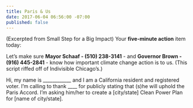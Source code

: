 ```yaml
---
title: Paris & Us
date: 2017-06-04 06:56:00 -07:00
published: false
---
```


(Excerpted from Small Step for a Big Impact) Your **five-minute action** item today:
 
Let’s make sure **Mayor Schaaf - (510) 238-3141** - and **Governor Brown - (916) 445-2841** - know how important climate change action is to us. (This script riffed off of Indivisible Chicago’s.)

Hi, my name is ____________ and I am a California resident and registered voter. I’m calling to thank ____  for publicly stating that (s)he will uphold the Paris Accord. I’m asking him/her to create a [city/state] Clean Power Plan for [name of city/state].


